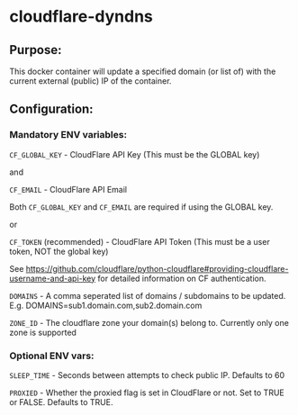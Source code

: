 # cloudflare-dyndns

## Purpose:

This docker container will update a specified domain (or list of) with the current external (public) IP of the container.


## Configuration:

### Mandatory ENV variables:

`CF_GLOBAL_KEY` - CloudFlare API Key (This must be the GLOBAL key)

and 

`CF_EMAIL` - CloudFlare API Email 

Both `CF_GLOBAL_KEY` and `CF_EMAIL` are required if using the GLOBAL key. 

or

`CF_TOKEN` (recommended) - CloudFlare API Token (This must be a user token, NOT the global key)

See https://github.com/cloudflare/python-cloudflare#providing-cloudflare-username-and-api-key for detailed information on CF authentication.


`DOMAINS` - A comma seperated list of domains / subdomains to be updated. E.g. DOMAINS=sub1.domain.com,sub2.domain.com

`ZONE_ID` - The cloudflare zone your domain(s) belong to. Currently only one zone is supported


### Optional ENV vars:

`SLEEP_TIME` - Seconds between attempts to check public IP. Defaults to 60

`PROXIED` - Whether the proxied flag is set in CloudFlare or not. Set to TRUE or FALSE. Defaults to TRUE.
